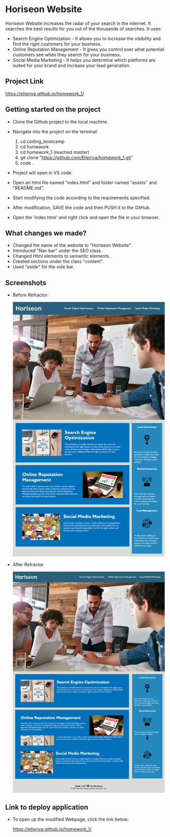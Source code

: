 # Horiseon Website

Horiseon Website increases the radar of your search in the internet. It searches the best results for you out of the thousands of searches. It uses:

- Search Engine Optimization - It allows you to increase the visibility and find the right customers for your business.
- Online Reputation Management - It gives you control over what potential customers see when they search for your business.
- Social Media Marketing - It helps you determine which platforms are suited for your brand and increase your lead generation.

## Project Link

https://etipriya.github.io/homework_1/

## Getting started on the project

- Clone the Github project to the local machine.
- Navigate into the project on the terminal:

  1. cd coding_bootcamp
  2. cd homework
  3. cd homework_1 (reached master)
  4. git clone "https://github.com/Etipriya/homework_1.git"
  5. code .

- Project will open in VS code.
- Open an html file named "index.html" and folder named "assets" and "README.md".
- Start modifying the code according to the requirements specified.
- After modification, SAVE the code and then PUSH it to the GitHub.
- Open the 'index.html' and right click and open the file in your browser.

## What changes we made?

- Changed the name of the website to "Horiseon Website".
- Introduced "Nav bar" under the SEO class.
- Changed Html elements to semantic elements.
- Created sections under the class "content".
- Used "aside" for the side bar.

## Screenshots

- Before Refractor:

  ![image before refactor](\assets\images\01-html-css-git-homework-demo.png)

- After Refractor

  ![image before refactor](<\assets/images/screencapture-etipriya-github-io-homework-1-2021-03-07-22_04_33%20(1).png>)

## Link to deploy application

- To open up the modified Webpage, click the link below:

  https://etipriya.github.io/homework_1/
